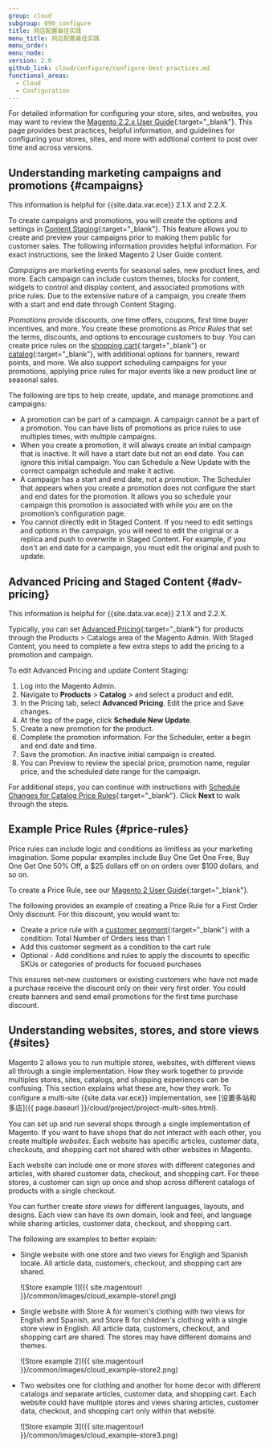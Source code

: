 ```yaml
---
group: cloud
subgroup: 090_configure
title: 网店配置最佳实践
menu_title: 网店配置最佳实践
menu_order:
menu_node:
version: 2.0
github_link: cloud/configure/configure-best-practices.md
functional_areas:
  - Cloud
  - Configuration
---
```


For detailed information for configuring your store, sites, and websites, you may want to review the  [Magento 2.2.x User Guide](http://docs.magento.com/m2/ee/user_guide/getting-started.html){:target="_blank"}. This page provides best practices, helpful information, and guidelines for configuring your stores, sites, and more with addtional content to post over time and across versions.

## Understanding marketing campaigns and promotions {#campaigns}
This information is helpful for {{site.data.var.ece}} 2.1.X and 2.2.X.

To create campaigns and promotions, you will create the options and settings in [Content Staging](http://docs.magento.com/m2/ee/user_guide/cms/content-staging.html){:target="_blank"}. This feature allows you to create and preview your campaigns prior to making them public for customer sales. The following information provides helpful information. For exact instructions, see the linked Magento 2 User Guide content.

_Campaigns_ are marketing events for seasonal sales, new product lines, and more. Each campaign can include custom themes, blocks for content, widgets to control and display content, and associated promotions with price rules. Due to the extensive nature of a campaign, you create them with a start and end date through Content Staging.

_Promotions_ provide discounts, one time offers, coupons, first time buyer incentives, and more. You create these promotions as _Price Rules_ that set the terms, discounts, and options to encourage customers to buy. You can create price rules on the [shopping cart](http://docs.magento.com/m2/ee/user_guide/marketing/price-rules-cart.html){:target="_blank"} or [catalog](http://docs.magento.com/m2/ee/user_guide/marketing/price-rules-catalog.html){:target="_blank"}, with additional options for banners, reward points, and more. We also support scheduling campaigns for your promotions, applying price rules for major events like a new product line or seasonal sales.

The following are tips to help create, update, and manage promotions and campaigns:

* A promotion can be part of a campaign. A campaign cannot be a part of a promotion. You can have lists of promotions as price rules to use multiples times, with multiple campaigns.
* When you create a promotion, it will always create an initial campaign that is inactive. It will have a start date but not an end date. You can ignore this initial campaign. You can Schedule a New Update with the correct campaign schedule and make it active.
* A campaign has a start and end date, not a promotion. The Scheduler that appears when you create a promotion does not configure the start and end dates for the promotion. It allows you so schedule your campaign this promotion is associated with while you are on the promotion’s configuration page.
* You cannot directly edit in Staged Content. If you need to edit settings and options in the campaign, you will need to edit the original or a replica and push to overwrite in Staged Content. For example, if you don't an end date for a campaign, you must edit the original and push to update.

## Advanced Pricing and Staged Content {#adv-pricing}
This information is helpful for {{site.data.var.ece}} 2.1.X and 2.2.X.

Typically, you can set [Advanced Pricing](http://docs.magento.com/m2/ee/user_guide/catalog/settings-advanced-advanced-pricing.html){:target="_blank"} for products through the Products > Catalogs area of the Magento Admin. With Staged Content, you need to complete a few extra steps to add the pricing to a promotion and campaign.

To edit Advanced Pricing and update Content Staging:

1. Log into the Magento Admin.
2. Navigate to **Products** > **Catalog** > and select a product and edit.
3. In the Pricing tab, select **Advanced Pricing**. Edit the price and Save changes.
4. At the top of the page, click **Schedule New Update**.
5. Create a new promotion for the product.
6. Complete the promotion information. For the Scheduler, enter a begin and end date and time.
6. Save the promotion. An inactive initial campaign is created.
7. You can Preview to review the special price, promotion name, regular price, and the scheduled date range for the campaign.

For additional steps, you can continue with instructions with [Schedule Changes for Catalog Price Rules](http://docs.magento.com/m2/ee/user_guide/marketing/price-rule-catalog-scheduled-changes.html){:target="_blank"}. Click **Next** to walk through the steps.

## Example Price Rules {#price-rules}
Price rules can include logic and conditions as limitless as your marketing imagination. Some popular examples include Buy One Get One Free, Buy One Get One 50% Off, a $25 dollars off on on orders over $100 dollars, and so on.

To create a Price Rule, see our [Magento 2 User Guide](http://docs.magento.com/m2/ee/user_guide/Search.html#search-price%20rules){:target="_blank"}.

The following provides an example of creating a Price Rule for a First Order Only discount. For this discount, you would want to:

* Create a price rule with a [customer segment](http://docs.magento.com/m2/ee/user_guide/marketing/customer-segment-price-rule.html){:target="_blank"} with a condition: Total Number of Orders less than 1
* Add this customer segment as a condition to the cart rule
* Optional - Add conditions and rules to apply the discounts to specific SKUs or categories of products for focused purchases

This ensures net-new customers or existing customers who have not made a purchase receive the discount only on their very first order. You could create banners and send email promotions for the first time purchase discount.

## Understanding websites, stores, and store views {#sites}
Magento 2 allows you to run multiple stores, websites, with different views all through a single implementation. How they work together to provide multiples stores, sites, catalogs, and shopping experiences can be confusing. This section explains what these are, how they work. To configure a multi-site {{site.data.var.ece}} implementation, see [设置多站和多店]({{ page.baseurl }}/cloud/project/project-multi-sites.html).

You can set up and run several shops through a single implementation of Magento. If you want to have shops that do not interact with each other, you create multiple _websites_. Each website has specific articles, customer data, checkouts, and shopping cart not shared with other websites in Magento.

Each website can include one or more _stores_ with different categories and articles, with shared customer data, checkout, and shopping cart. For these stores, a customer can sign up once and shop across different catalogs of products with a single checkout.

You can further create _store views_ for different languages, layouts, and designs. Each view can have its own domain, look and feel, and language while sharing articles, customer data, checkout, and shopping cart.

The following are examples to better explain:
* Single website with one store and two views for Engligh and Spanish locale. All article data, customers, checkout, and shopping cart are shared.

  ![Store example 1]({{ site.magentourl }}/common/images/cloud_example-store1.png)
* Single website with Store A for women's clothing with two views for English and Spanish, and Store B for children's clothing with a single store view in English. All article data, customers, checkout, and shopping cart are shared. The stores may have different domains and themes.

  ![Store example 2]({{ site.magentourl }}/common/images/cloud_example-store2.png)
* Two websites one for clothing and another for home decor with different catalogs and separate articles, customer data, and shopping cart. Each website could have multiple stores and views sharing articles, customer data, checkout, and shopping cart only within that website.

  ![Store example 3]({{ site.magentourl }}/common/images/cloud_example-store3.png)
